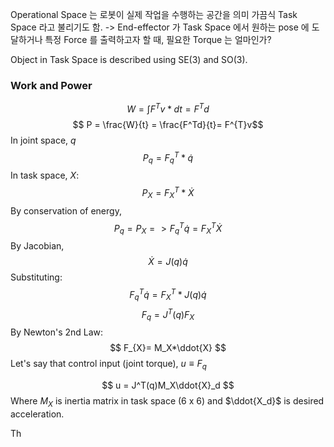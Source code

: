 Operational Space 는 로봇이 실제 작업을 수행하는 공간을 의미
가끔식 Task Space 라고 불리기도 함.
-> End-effector 가 Task Space 에서 원하는 pose 에 도달하거나 특정 Force 를 출력하고자 할 때, 필요한 Torque 는 얼마인가?

Object in Task Space is described using SE(3) and SO(3). 

### Work and Power

$$
W = \int{F^{T}v *dt} = F^{T} d
$$
$$ P = \frac{W}{t} = \frac{F^Td}{t}= F^{T}v$$
In joint space, $q$
$$P_q = F^T_q*\dot{q}$$
In task space, $X$:
$$P_{X}= F^T_X*\dot{X}$$
By conservation of energy,
$$
P_{q}= P_{X} => F^{T}_{q} \dot{q} = F^{T}_{X} \dot{X} 
$$
By Jacobian,
$$\dot{X} = J(q)\dot{q} $$
Substituting:
$$
F^{T}_{q} \dot{q} = F^{T}_{X} * J(q)\dot{q}
$$
$$
F_{q}= J^T(q)F_X
$$
By Newton's 2nd Law:
$$
F_{X}= M_X*\ddot{X}
$$
Let's say that control input (joint torque), $u \equiv F_q$

$$
u = J^T(q)M_X\ddot{X}_d
$$
Where $M_X$ is inertia matrix in task space (6 x 6) and $\ddot{X_d}$ is desired acceleration.

Th




